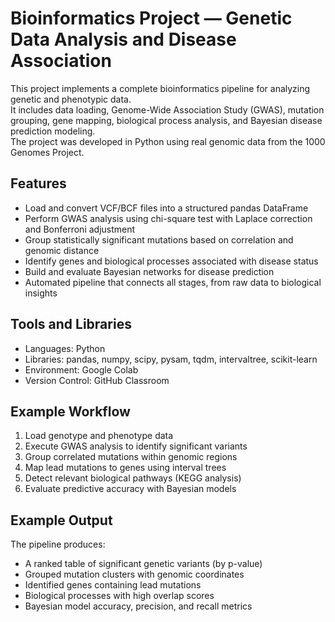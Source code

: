 # Bioinformatics Project — Genetic Data Analysis and Disease Association

This project implements a complete bioinformatics pipeline for analyzing genetic and phenotypic data.  
It includes data loading, Genome-Wide Association Study (GWAS), mutation grouping, gene mapping, biological process analysis, and Bayesian disease prediction modeling.  
The project was developed in Python using real genomic data from the 1000 Genomes Project.

## Features
- Load and convert VCF/BCF files into a structured pandas DataFrame  
- Perform GWAS analysis using chi-square test with Laplace correction and Bonferroni adjustment  
- Group statistically significant mutations based on correlation and genomic distance  
- Identify genes and biological processes associated with disease status  
- Build and evaluate Bayesian networks for disease prediction  
- Automated pipeline that connects all stages, from raw data to biological insights  

## Tools and Libraries
- Languages: Python  
- Libraries: pandas, numpy, scipy, pysam, tqdm, intervaltree, scikit-learn  
- Environment: Google Colab  
- Version Control: GitHub Classroom  

## Example Workflow
1. Load genotype and phenotype data  
2. Execute GWAS analysis to identify significant variants  
3. Group correlated mutations within genomic regions  
4. Map lead mutations to genes using interval trees  
5. Detect relevant biological pathways (KEGG analysis)  
6. Evaluate predictive accuracy with Bayesian models  

## Example Output
The pipeline produces:
- A ranked table of significant genetic variants (by p-value)  
- Grouped mutation clusters with genomic coordinates  
- Identified genes containing lead mutations  
- Biological processes with high overlap scores  
- Bayesian model accuracy, precision, and recall metrics  




